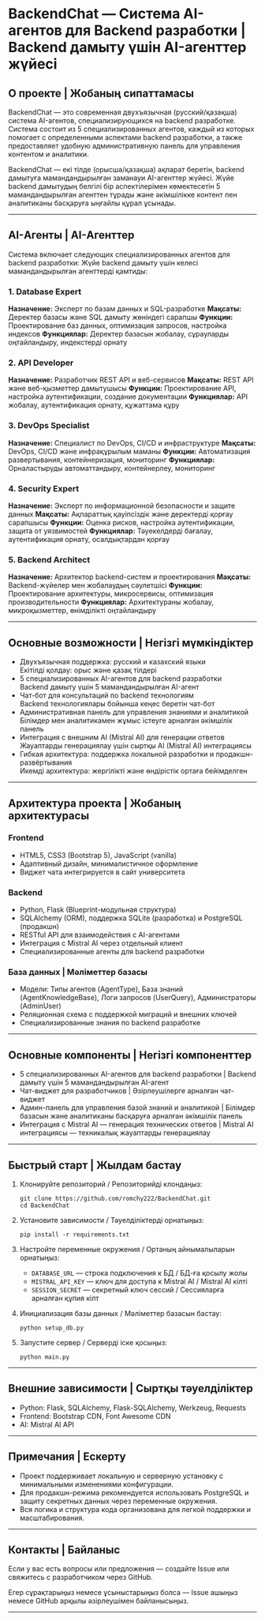 # BackendChat — Система AI-агентов для Backend разработки | Backend дамыту үшін AI-агенттер жүйесі

## О проекте | Жобаның сипаттамасы

BackendChat — это современная двухъязычная (русский/қазақша) система AI-агентов, специализирующихся на backend разработке. Система состоит из 5 специализированных агентов, каждый из которых помогает с определенными аспектами backend разработки, а также предоставляет удобную административную панель для управления контентом и аналитики.

BackendChat — екі тілде (орысша/қазақша) ақпарат беретін, backend дамытуға мамандандырылған заманауи AI-агенттер жүйесі. Жүйе backend дамытудың белгілі бір аспектілерімен көмектесетін 5 мамандандырылған агенттен тұрады және әкімшілікке контент пен аналитиканы басқаруға ыңғайлы құрал ұсынады.

---

## AI-Агенты | AI-Агенттер

Система включает следующих специализированных агентов для backend разработки:
Жүйе backend дамыту үшін келесі мамандандырылған агенттерді қамтиды:

### 1. **Database Expert** 
**Назначение:** Эксперт по базам данных и SQL-разработке
**Мақсаты:** Деректер базасы және SQL дамыту жөніндегі сарапшы
**Функции:** Проектирование баз данных, оптимизация запросов, настройка индексов
**Функциялар:** Деректер базасын жобалау, сұрауларды оңтайландыру, индекстерді орнату

### 2. **API Developer**
**Назначение:** Разработчик REST API и веб-сервисов
**Мақсаты:** REST API және веб-қызметтер дамытушысы
**Функции:** Проектирование API, настройка аутентификации, создание документации
**Функциялар:** API жобалау, аутентификация орнату, құжаттама құру

### 3. **DevOps Specialist**
**Назначение:** Специалист по DevOps, CI/CD и инфраструктуре
**Мақсаты:** DevOps, CI/CD және инфрақұрылым маманы
**Функции:** Автоматизация развертывания, контейнеризация, мониторинг
**Функциялар:** Орналастыруды автоматтандыру, контейнерлеу, мониторинг

### 4. **Security Expert**
**Назначение:** Эксперт по информационной безопасности и защите данных
**Мақсаты:** Ақпараттық қауіпсіздік және деректерді қорғау сарапшысы
**Функции:** Оценка рисков, настройка аутентификации, защита от уязвимостей
**Функциялар:** Тәуекелдерді бағалау, аутентификация орнату, осалдықтардан қорғау

### 5. **Backend Architect**
**Назначение:** Архитектор backend-систем и проектирования
**Мақсаты:** Backend-жүйелер мен жобалаудың сәулетшісі
**Функции:** Проектирование архитектуры, микросервисы, оптимизация производительности
**Функциялар:** Архитектураны жобалау, микроқызметтер, өнімділікті оңтайландыру

---

## Основные возможности | Негізгі мүмкіндіктер

- Двухъязычная поддержка: русский и казахский языки  
  Екітілді қолдау: орыс және қазақ тілдері
- 5 специализированных AI-агентов для backend разработки  
  Backend дамыту үшін 5 мамандандырылған AI-агент
- Чат-бот для консультаций по backend технологиям  
  Backend технологиялары бойынша кеңес беретін чат-бот
- Административная панель для управления знаниями и аналитикой  
  Білімдер мен аналитикамен жұмыс істеуге арналған әкімшілік панель
- Интеграция с внешним AI (Mistral AI) для генерации ответов  
  Жауаптарды генерациялау үшін сыртқы AI (Mistral AI) интеграциясы
- Гибкая архитектура: поддержка локальной разработки и продакшн-развёртывания  
  Икемді архитектура: жергілікті және өндірістік ортаға бейімделген

---

## Архитектура проекта | Жобаның архитектурасы

### Frontend

- HTML5, CSS3 (Bootstrap 5), JavaScript (vanilla)
- Адаптивный дизайн, минималистичное оформление
- Виджет чата интегрируется в сайт университета

### Backend

- Python, Flask (Blueprint-модульная структура)
- SQLAlchemy (ORM), поддержка SQLite (разработка) и PostgreSQL (продакшн)
- RESTful API для взаимодействия с AI-агентами
- Интеграция с Mistral AI через отдельный клиент
- Специализированные агенты для backend разработки

### База данных | Мәліметтер базасы

- Модели: Типы агентов (AgentType), База знаний (AgentKnowledgeBase), Логи запросов (UserQuery), Администраторы (AdminUser)
- Реляционная схема с поддержкой миграций и внешних ключей
- Специализированные знания по backend разработке

---

## Основные компоненты | Негізгі компоненттер

- 5 специализированных AI-агентов для backend разработки | Backend дамыту үшін 5 мамандандырылған AI-агент
- Чат-виджет для разработчиков | Әзірлеушілерге арналған чат-виджет
- Админ-панель для управления базой знаний и аналитикой | Білімдер базасын және аналитиканы басқаруға арналған әкімшілік панель
- Интеграция с Mistral AI — генерация технических ответов | Mistral AI интеграциясы — техникалық жауаптарды генерациялау

---

## Быстрый старт | Жылдам бастау

1. Клонируйте репозиторий / Репозиторийді клондаңыз:
   ```
   git clone https://github.com/romchy222/BackendChat.git
   cd BackendChat
   ```

2. Установите зависимости / Тәуелділіктерді орнатыңыз:
   ```
   pip install -r requirements.txt
   ```

3. Настройте переменные окружения / Ортаның айнымалыларын орнатыңыз:
   - `DATABASE_URL` — строка подключения к БД / БД-ға қосылу жолы
   - `MISTRAL_API_KEY` — ключ для доступа к Mistral AI / Mistral AI кілті
   - `SESSION_SECRET` — секретный ключ сессий / Сессияларға арналған құпия кілт

4. Инициализация базы данных / Мәліметтер базасын бастау:
   ```
   python setup_db.py
   ```

5. Запустите сервер / Серверді іске қосыңыз:
   ```
   python main.py
   ```

---

## Внешние зависимости | Сыртқы тәуелділіктер

- Python: Flask, SQLAlchemy, Flask-SQLAlchemy, Werkzeug, Requests
- Frontend: Bootstrap CDN, Font Awesome CDN
- AI: Mistral AI API

---

## Примечания | Ескерту

- Проект поддерживает локальную и серверную установку с минимальными изменениями конфигурации.
- Для продакшн-режима рекомендуется использовать PostgreSQL и защиту секретных данных через переменные окружения.
- Вся логика и структура кода организована для легкой поддержки и масштабирования.

---

## Контакты | Байланыс

Если у вас есть вопросы или предложения — создайте Issue или свяжитесь с разработчиком через GitHub.

Егер сұрақтарыңыз немесе ұсыныстарыңыз болса — Issue ашыңыз немесе GitHub арқылы әзірлеушімен байланысыңыз.

---